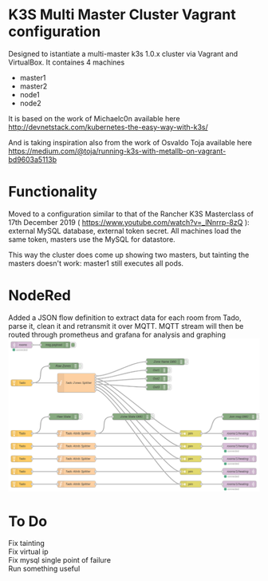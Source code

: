 # K3S Multi Master Cluster Vagrant configuration
Designed to istantiate a multi-master k3s 1.0.x cluster via Vagrant and VirtualBox.
It containes 4 machines
* master1
* master2
* node1
* node2

It is based on the work of Michaelc0n available here<br/>
http://devnetstack.com/kubernetes-the-easy-way-with-k3s/

And is taking inspiration also from the work of Osvaldo Toja available here<br/>
https://medium.com/@toja/running-k3s-with-metallb-on-vagrant-bd9603a5113b

# Functionality
Moved to a configuration similar to that of the Rancher K3S Masterclass of 17th December 2019 ( https://www.youtube.com/watch?v=_lNnrrp-8zQ ): external MySQL database, external token secret. All machines load the same token, masters use the MySQL for datastore.

This way the cluster does come up showing two masters, but tainting the masters doesn't work: master1 still executes all pods.

# NodeRed
Added a JSON flow definition to extract data for each room from Tado, parse it, clean it and retransmit it over MQTT.
MQTT stream will then be routed through prometheus and grafana for analysis and graphing
![NodeRed Tado Flow](/Tado%20NodeRed%20Flow.PNG)

# To Do
Fix tainting<br/>
Fix virtual ip<br/>
Fix mysql single point of failure<br/>
Run something useful<br/>

